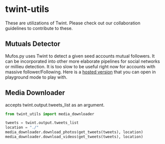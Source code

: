 # twint-utils
These are utilizations of Twint. Please check out our collaboration guidelines to contribute to these.

## Mutuals Detector
Mufos.py uses Twint to detect a given seed accounts mutual followers. It can be incorporated into other more elaborate pipelines for social networks or millieu detection. It is too slow to be useful right now for accounts with massive follower/Following. Here is a [hosted version](https://colab.research.google.com/drive/1AOXQxkOWbq7KEHWVBRiOrYhTOSg3QTqq) that you can open in playground mode to play with.

## Media Downloader
accepts twint.output.tweets_list as an argument. 
```python
from twint_utils import media_downloader

tweets = twint.output.tweets_list                              
location = "./"
media_downloader.download_photos(get_tweets(tweets), location)
media_downloader.download_videos(get_tweets(tweets), location)
```
